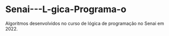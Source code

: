 # Senai---L-gica-Programa-o
Algoritmos desenvolvidos no curso de lógica de programação no Senai em 2022.
